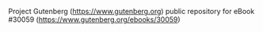 Project Gutenberg (https://www.gutenberg.org) public repository for eBook #30059 (https://www.gutenberg.org/ebooks/30059)
